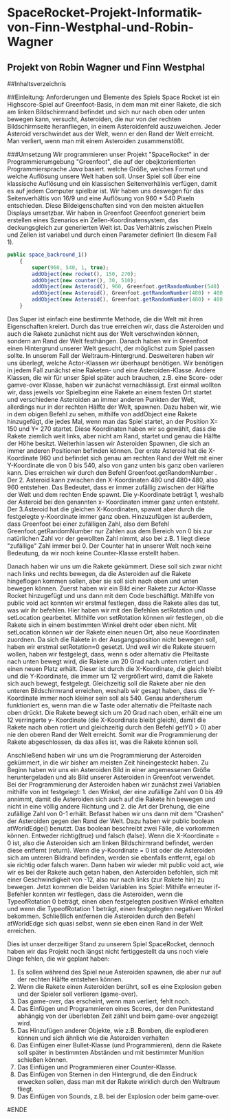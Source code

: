 # SpaceRocket-Projekt-Informatik-von-Finn-Westphal-und-Robin-Wagner
## Projekt von Robin Wagner und Finn Westphal

##Inhaltsverzeichnis

##Einleitung: Anforderungen und Elemente des Spiels
Space Rocket ist ein Highscore-Spiel auf Greenfoot-Basis, in dem man mit einer Rakete, die sich am linken Bildschirmrand befindet und sich nur nach oben oder unten bewegen kann, versucht, Asteroiden, die nur von der rechten Bildschirmseite heranfliegen, in einem Asteroidenfeld auszuweichen. Jeder Asteroid verschwindet aus der Welt, wenn er den Rand der Welt erreicht. Man verliert, wenn man mit einem Asteroiden zusammenstößt.
 
###Umsetzung
Wir programmieren unser Projekt "SpaceRocket" in der Programmierumgebung "Greenfoot", die auf der obejktorientierten Programmiersprache *Java* basiert. welche Größe, welches Format und welche Auflösung unsere Welt haben soll. Unser Spiel soll über eine klassische Auflösung und ein klassischen Seitenverhälnis verfügen, damit es auf jedem Computer spielbar ist. Wir haben uns deswegen für das Seitenverhältis von 16/9 und eine Auflösung von 960 * 540 Pixeln entschieden. Diese Bildeigenschaften sind von den meisten aktuellen Displays umsetzbar. Wir haben in Greenfoot 
Greenfoot generiert beim erstellen eines Szenarios ein Zellen-Koordinatensystem, das deckungsgleich zur generierten Welt ist. Das Verhältnis zwischen Pixeln und Zellen ist variabel und durch einen Parameter definiert (In diesem Fall 1).

```javascript
public space_backround_1()
    {
        super(960, 540, 1, true);
        addObject(new rocket(), 150, 270);
        addObject(new counter(), 30, 510);
        addObject(new Asteroid(), 960, Greenfoot.getRandomNumber(540) - 0);
        addObject(new Asteroid(), Greenfoot.getRandomNumber(480) + 480, 1);
        addObject(new Asteroid(), Greenfoot.getRandomNumber(480) + 480, 960);
    }
```


Das Super ist einfach eine bestimmte Methode, die die Welt mit ihren Eigenschaften kreiert. Durch das true erreichen wir, dass die Asteroiden und auch die Rakete zunächst nicht aus der Welt verschwinden können, sondern am Rand der Welt festhängen. 
Danach haben wir in Greenfoot einen Hintergrund unserer Welt gesucht, der möglichst zum Spiel passen sollte. In unserem Fall der Weltraum-Hintergrund. Desweiteren haben wir uns überlegt, welche Actor-Klassen wir überhaupt benötigen. Wir benötigen in jedem Fall zunächst eine Raketen- und eine Asteroiden-Klasse. Andere Klassen, die wir für unser Spiel später auch brauchen, z.B. eine Score- oder gamve-over Klasse, haben wir zunächst vernachlässigt. Erst einmal wollten wir, dass jeweils vor Spielbeginn eine Rakete an einem festen Ort startet und verschiedene Asteroiden an immer anderen Punkten der Welt, allerdings nur in der rechten Hälfte der Welt, spawnen. Dazu haben wir, wie in dem obigen Befehl zu sehen, mithilfe von addObject eine Rakete hinzugefügt, die jedes Mal, wenn man das Spiel startet, an der Position X= 150 und Y= 270 startet. Diese Koordinaten haben wir so gewählt, dass die Rakete ziemlich weit links, aber nicht am Rand, startet und genau die Hälfte der Höhe besitzt. Weiterhin lassen wir Asteroiden Spawnen, die sich an immer anderen Positionen befinden können. Der erste Asteroid hat die X-Koordinate 960 und befindet sich genau am rechten Rand der Welt mit einer Y-Koordinate die von 0 bis 540, also von ganz unten bis ganz oben variieren kann. Dies erreichen wir durch den Befehl Greenfoot.getRandomNumber . Der 2. Asteroid kann zwischen den X-Koordinaten 480 und 480+480, also 960 entstehen. Das Bedeutet, dass er immer zufällig zwischen der Hälfte der Welt und dem rechten Ende spawnt. Die y-Koordinate beträgt 1, weshalb der Asteroid bei den genannten x- Koordinaten immer ganz unten entsteht. Der 3.Asteroid hat die gleichen X-Koordinaten, spawnt aber durch die festgelegte y-Koordinate immer ganz oben. Hinzuzufügen ist außerdem, dass Greenfoot bei einer zufälligen Zahl, also dem Befehl Greenfoot.getRandomNumber nur Zahlen aus dem Bereich von 0 bis zur natürlichen Zahl vor der gewollten Zahl nimmt, also bei z.B. 1 liegt diese "zufällige" Zahl immer bei 0. Der Counter hat in unserer Welt noch keine Bedeutung, da wir noch keine Counter-Klasse erstellt haben. 

Danach haben wir uns um die Rakete gekümmert. Diese soll sich zwar nicht nach links und rechts bewegen, da die Asteroiden auf die Rakete hingeflogen kommen sollen, aber sie soll sich nach oben und unten bewegen können. Zuerst haben wir ein Bild einer Rakete zur Actor-Klasse Rocket hinzugefügt und uns dann mit dem Code beschäftigt. Mithilfe von public void act konnten wir erstmal festlegen, dass die Rakete alles das tut, was wir ihr befehlen. Hier haben wir mit den Befehlen setRotation und setLocation gearbeitet. Mithilfe von setRotation können wir festlegen, ob die Rakete sich in einem bestimmten Winkel dreht oder eben nicht. Mit setLocation können wir der Rakete einen neuen Ort, also neue Koordinaten zuordnen. Da sich die Rakete in der Ausgangsposition nicht bewegen soll, haben wir erstmal setRotation=0 gesetzt. Und weil wir die Rakete steuern wollen, haben wir festgelegt, dass, wenn s oder alternativ die Pfeiltaste nach unten bewegt wird, die Rakete um 20 Grad nach unten rotiert und einen neuen Platz erhält. Dieser ist durch die  X-Koordinate, die gleich bleibt und die Y-Koordinate, die immer um 12 vergrößert wird, damit die Rakete sich auch bewegt, festgelegt.
Gleichzeitig soll die Rakete aber nie den unteren Bildschirmrand erreichen, weshalb wir gesagt haben, dass die Y-Koordinate immer noch kleiner sein soll als 540. Genau andersherum funktioniert es, wenn man die w Taste oder alternativ die Pfeiltaste nach oben drückt. Die Rakete bewegt sich um 20 Grad nach oben, erhält eine um 12 verringerte y- Koordinate (die X-Koordinate bleibt gleich), damit die Rakete nach oben rotiert und gleichzeitig durch den Befehl getY() > 0) aber nie den oberen Rand der Welt erreicht. Somit war die Programmierung der Rakete abgeschlossen, da das alles ist, was die Rakete können soll.

Anschließend haben wir uns um die Programmierung der Asteroiden gekümmert, in die wir bisher am meisten Zeit hineingesteckt haben. Zu Beginn haben wir uns ein Asteroiden Bild in einer angemessenen Größe heruntergeladen und als Bild unserer Asteroiden in Greenfoot verwendet. Bei der Programmierung der Asteroiden haben wir zunächst zwei Variablen mithilfe von int festgelegt: 1. den Winkel, der eine zufällige Zahl von 0 bis 49 annimmt, damit die Asteroiden sich auch auf die Rakete hin bewegen und nicht in eine völlig andere Richtung und 2. die Art der Drehung, die eine zufällige Zahl von 0-1 erhält. Befasst haben wir uns dann mit dem "Crashen" der Asteroiden gegen den Rand der Welt. Dazu haben wir public boolean atWorldEdge() benutzt. Das boolean beschreibt zwei Fälle, die vorkommen können. Entweder richtig(true) und falsch (false). Wenn die X-Koordinate = 0 ist, also die Asteroiden sich am linken Bildschirmrand befindet, werden diese entfernt (return). Wenn die y-Koordinate = 0 ist oder die Asteroiden sich am unteren Bildrand befinden, werden sie ebenfalls entfernt, egal ob sie richtig oder falsch waren. Dann haben wir wieder mit public void act, wie wir es bei der Rakete auch getan haben, den Asteroiden befohlen, sich mit einer Geschwindigkeit von -12, also nur nach links (zur Rakete hin) zu bewegen. Jetzt kommen die beiden Variablen ins Spiel: Mithilfe erneuter if-Befehler konnten wir festlegen, dass die Asteroiden, wenn die TypeofRotation 0 beträgt, einen oben festgelegten positiven Winkel erhalten und wenn die TypeofRotation 1 beträgt, einen festgelegten negativen Winkel bekommen. Schließlich entfernen die Asteroiden durch den Befehl atWorldEdge sich quasi selbst, wenn sie eben einen Rand in der Welt erreichen.  

Dies ist unser derzeitiger Stand zu unserem Spiel SpaceRocket, dennoch haben wir das Projekt noch längst nicht fertiggestellt da uns noch viele Dinge fehlen, die wir geplant haben:
1. Es sollen während des Spiel neue Asteroiden spawnen, die aber nur auf der rechten Hälfte entstehen können.
2. Wenn die Rakete einen Asteroiden berührt, soll es eine Explosion geben und der Spieler soll verlieren (game-over).
3. Das game-over, das erscheint, wenn man verliert, fehlt noch.
4. Das Einfügen und Programmieren eines Scores, der den Punktestand abhängig von der überlebten Zeit zählt und beim game-over angezeigt wird.
5. Das Hinzufügen anderer Objekte, wie z.B. Bomben, die explodieren können und sich ähnlich wie die Asteroiden verhalten
6. Das Einfügen einer Bullet-Klasse (und Programmieren), denn die Rakete soll später in bestimmten Abständen und mit bestimmter Munition schießen können.
7. Das Einfügen und Programmieren einer Counter-Klasse.
8. Das Einfügen von Sternen in den Hintergrund, die den Eindruck erwecken sollen, dass man mit der Rakete wirklich durch den Weltraum fliegt.
9. Das Einfügen von Sounds, z.B. bei der Explosion oder beim game-over. 

#ENDE
